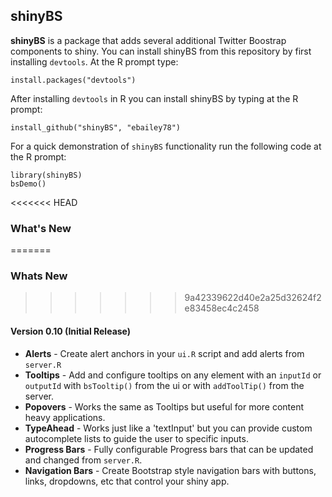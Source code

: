 shinyBS
-------

**shinyBS** is a package that adds several additional Twitter Boostrap components to shiny.
You can install shinyBS from this repository by first installing `devtools`. At the R prompt type:

```
install.packages("devtools")
```

After installing `devtools` in R you can install shinyBS by typing at the R prompt: 

```
install_github("shinyBS", "ebailey78")
```

For a quick demonstration of `shinyBS` functionality run the following code at the R prompt:

```
library(shinyBS)
bsDemo()
```

<<<<<<< HEAD
### What's New
=======
### Whats New
>>>>>>> 9a42339622d40e2a25d32624f2e83458ec4c2458

#### Version 0.10 (Initial Release)

* **Alerts** - Create alert anchors in your `ui.R` script and add alerts from `server.R`
* **Tooltips** - Add and configure tooltips on any element with an `inputId` or `outputId` with `bsTooltip()` from the ui or with `addToolTip()` from the server.
* **Popovers** - Works the same as Tooltips but useful for more content heavy applications.
* **TypeAhead** - Works just like a 'textInput' but you can provide custom autocomplete lists to guide the user to specific inputs.
* **Progress Bars** - Fully configurable Progress bars that can be updated and changed from `server.R`.
* **Navigation Bars** - Create Bootstrap style navigation bars with buttons, links, dropdowns, etc that control your shiny app.

